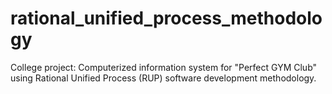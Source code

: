 # rational_unified_process_methodology
College project: Computerized information system for "Perfect GYM Club" using Rational Unified Process (RUP) software development methodology.
